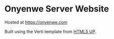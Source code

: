 # Onyenwe Server Website

Hosted at https://onyenwe.com

Built using the Verti template from [HTML5 UP](https://html5up.net).
